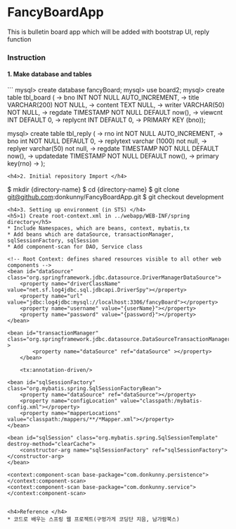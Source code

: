 # FancyBoardApp
This is bulletin board app which will be added with bootstrap UI, reply function

<h3>Instruction</h3>
<h4>1. Make database and tables</h4>
```
mysql> create database fancyBoard;
mysql> use board2;
mysql> create table tbl_board (
    -> bno INT NOT NULL AUTO_INCREMENT,
    -> title VARCHAR(200) NOT NULL,
    -> content TEXT NULL,
    -> writer VARCHAR(50) NOT NULL,
    -> regdate TIMESTAMP NOT NULL DEFAULT now(),
    -> viewcnt INT DEFAULT 0,
    -> replycnt INT DEFAULT 0,
    -> PRIMARY KEY (bno));

mysql> create table tbl_reply (
    -> rno int NOT NULL AUTO_INCREMENT,
    -> bno int NOT NULL DEFAULT 0,
    -> replytext varchar (1000) not null,
    -> replyer varchar(50) not null,
    -> regdate TIMESTAMP NOT NULL DEFAULT now(),
    -> updatedate TIMESTAMP NOT NULL DEFAULT now(),
    -> primary key(rno)
    -> );
```
<h4>2. Initial repository Import </h4>
```
$ mkdir {directory-name}
$ cd {directory-name}
$ git clone git@github.com:donkunny/FancyBoardApp.git
$ git checkout development
```
<h4>3. Setting up environment (in STS) </h4>
<h5>1) Create root-context.xml in ../webapp/WEB-INF/spring directory</h5>
* Include Namespaces, which are beans, context, mybatis,tx
* Add beans which are dataSource, transactionManager, sqlSessionFactory, sqlSession
* Add component-scan for DAO, Service class
```
	<!-- Root Context: defines shared resources visible to all other web components -->
	<bean id="dataSource" class="org.springframework.jdbc.datasource.DriverManagerDataSource">
		<property name="driverClassName" value="net.sf.log4jdbc.sql.jdbcapi.DriverSpy"></property>
		<property name="url" value="jdbc:log4jdbc:mysql://localhost:3306/fancyBoard"></property>
		<property name="username" value="{userName}"></property>
		<property name="password" value="{password}"></property>
	</bean> 
	
	<bean id="transactionManager" class="org.springframework.jdbc.datasource.DataSourceTransactionManager" >
    		<property name="dataSource" ref="dataSource" ></property>
    	</bean>
    
    	<tx:annotation-driven/>
	
	<bean id="sqlSessionFactory" class="org.mybatis.spring.SqlSessionFactoryBean">
		<property name="dataSource" ref="dataSource"></property>
		<property name="configLocation" value="classpath:/mybatis-config.xml"></property>
		<property name="mapperLocations" value="classpath:/mappers/**/*Mapper.xml"></property>
	</bean>
	
	<bean id="sqlSession" class="org.mybatis.spring.SqlSessionTemplate" destroy-method="clearCache">
		<constructor-arg name="sqlSessionFactory" ref="sqlSessionFactory"></constructor-arg>
	</bean>
	
	<context:component-scan base-package="com.donkunny.persistence"></context:component-scan>
	<context:component-scan base-package="com.donkunny.service"></context:component-scan>
```

<h4>Reference </h4>
* 코드로 배우는 스프링 웹 프로젝트(구멍가게 코딩단 지음, 남가람북스)
